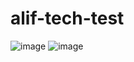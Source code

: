 # alif-tech-test
![image](https://user-images.githubusercontent.com/91332051/171840940-18b7681e-a257-493d-94ee-b8316d03185b.png)
![image](https://user-images.githubusercontent.com/91332051/171841089-98b1694a-3d1e-42f9-a1f7-5ced1a30fcef.png)

